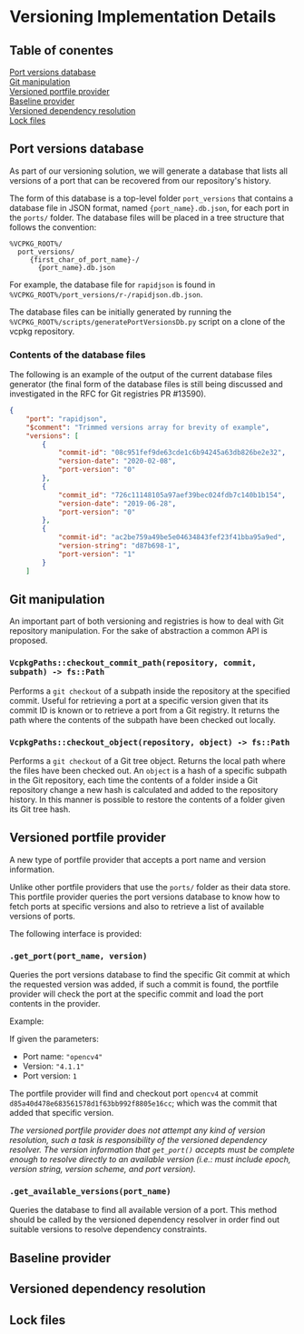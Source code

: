 # Versioning Implementation Details

## Table of conentes

[Port versions database](#port-versions-database)  
[Git manipulation](#git-manipulation)  
[Versioned portfile provider](#versioned-portfile-provider)  
[Baseline provider](#baseline-provider)  
[Versioned dependency resolution](#versioned-dependency-resolution)  
[Lock files](#lock-files)  

## Port versions database
As part of our versioning solution, we will generate a database that lists all versions of a port that can be recovered from our repository's history. 

The form of this database is a top-level folder `port_versions` that contains a database file in JSON format, named `{port_name}.db.json`, for each port in the `ports/` folder. The database files will be placed in a tree structure that follows the convention:

```
%VCPKG_ROOT%/
  port_versions/
     {first_char_of_port_name}-/
       {port_name}.db.json
```

For example, the database file for `rapidjson` is found in `%VCPKG_ROOT%/port_versions/r-/rapidjson.db.json`.

The database files can be initially generated by running the `%VCPKG_ROOT%/scripts/generatePortVersionsDb.py` script on a clone of the vcpkg repository. 

### Contents of the database files
The following is an example of the output of the current database files generator (the final form of the database files is still being discussed and investigated in the RFC for Git registries PR #13590).

```json
{
    "port": "rapidjson",
    "$comment": "Trimmed versions array for brevity of example",
    "versions": [
        {
            "commit-id": "08c951fef9de63cde1c6b94245a63db826be2e32",
            "version-date": "2020-02-08",
            "port-version": "0"
        },
        {
            "commit_id": "726c11148105a97aef39bec024fdb7c140b1b154",
            "version-date": "2019-06-28",
            "port-version": "0"
        },
        {
            "commit-id": "ac2be759a49be5e04634843fef23f41bba95a9ed",
            "version-string": "d87b698-1",
            "port-version": "1"
        }
    ]
```

## Git manipulation
An important part of both versioning and registries is how to deal with Git repository manipulation. For the sake of abstraction a common API is proposed.

### `VcpkgPaths::checkout_commit_path(repository, commit, subpath) -> fs::Path`
Performs a `git checkout` of a subpath inside the repository at the specified commit. Useful for retrieving a port at a specific version given that its commit ID is known or to retrieve a port from a Git registry. It returns the path where the contents of the subpath have been checked out locally.

### `VcpkgPaths::checkout_object(repository, object) -> fs::Path`
Performs a `git checkout` of a Git tree object. Returns the local path where the files have been checked out. An `object` is a hash of a specific subpath in the Git repository, each time the contents of a folder inside a Git repository change a new hash is calculated and added to the repository history. In this manner is possible to restore the contents of a folder given its Git tree hash.

## Versioned portfile provider
A new type of portfile provider that accepts a port name and version information.

Unlike other portfile providers that use the `ports/` folder as their data store. This portfile provider queries the port versions database to know how to fetch ports at specific versions and also to retrieve a list of available versions of ports. 

The following interface is provided:

### `.get_port(port_name, version)`
Queries the port versions database to find the specific Git commit at which the requested version was added, if such a commit is found, the portfile provider will check the port at the specific commit and load the port contents in the provider.

Example: 

If given the parameters:
* Port name: `"opencv4"` 
* Version: `"4.1.1"` 
* Port version: `1`

The portfile provider will find and checkout port `opencv4` at commit `d85a40d478e683561578d1f63bb992f8805e16cc`; which was the commit that added that specific version. 

_The versioned portfile provider does not attempt any kind of version resolution, such a task is responsibility of the versioned dependency resolver. The version information that `get_port()` accepts must be complete enough to resolve directly to an available version (i.e.: must include epoch, version string, version scheme, and port version)._

### `.get_available_versions(port_name)`
Queries the database to find all available version of a port. This method should be called by the versioned dependency resolver in order find out suitable versions to resolve dependency constraints.


## Baseline provider

## Versioned dependency resolution

## Lock files

